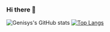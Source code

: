 ### Hi there 👋

![Genisys's GitHub stats](https://github-readme-stats-sigma-ruddy.vercel.app/api?username=guh0613)
[![Top Langs](https://github-readme-stats-sigma-ruddy.vercel.app/api/top-langs/?username=guh0613&layout=compact)](https://github.com/guh0613/github-readme-stats)
